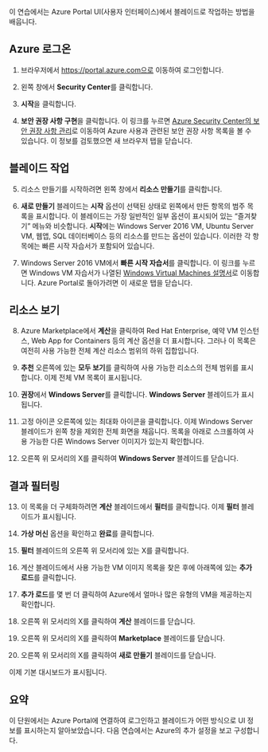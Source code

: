 이 연습에서는 Azure Portal UI(사용자 인터페이스)에서 블레이드로 작업하는 방법을 배웁니다.

## <a name="log-on-to-azure"></a>Azure 로그온

1. 브라우저에서 https://portal.azure.com으로 이동하여 로그인합니다.

2. 왼쪽 창에서 **Security Center**를 클릭합니다.

3. **시작**을 클릭합니다.

4. **보안 권장 사항 구현**을 클릭합니다. 이 링크를 누르면 [Azure Security Center의 보안 권장 사항 관리](https://docs.microsoft.com/azure/security-center/security-center-recommendations)로 이동하여 Azure 사용과 관련된 보안 권장 사항 목록을 볼 수 있습니다. 이 정보를 검토했으면 새 브라우저 탭을 닫습니다.

## <a name="working-with-blades"></a>블레이드 작업

5. 리소스 만들기를 시작하려면 왼쪽 창에서 **리소스 만들기**를 클릭합니다.

6. **새로 만들기** 블레이드는 **시작** 옵션이 선택된 상태로 왼쪽에서 만든 항목의 범주 목록을 표시합니다. 이 블레이드는 가장 일반적인 일부 옵션이 표시되어 있는 “즐겨찾기” 메뉴와 비슷합니다. **시작**에는 Windows Server 2016 VM, Ubuntu Server VM, 웹앱, SQL 데이터베이스 등의 리소스를 만드는 옵션이 있습니다. 이러한 각 항목에는 빠른 시작 자습서가 포함되어 있습니다.

7. Windows Server 2016 VM에서 **빠른 시작 자습서**를 클릭합니다. 이 링크를 누르면 Windows VM 자습서가 나열된 [Windows Virtual Machines 설명서](https://docs.microsoft.com/azure/virtual-machines/windows/)로 이동합니다. Azure Portal로 돌아가려면 이 새로운 탭을 닫습니다.

## <a name="viewing-resources"></a>리소스 보기

8. Azure Marketplace에서 **계산**을 클릭하여 Red Hat Enterprise, 예약 VM 인스턴스, Web App for Containers 등의 계산 옵션을 더 표시합니다. 그러나 이 목록은 여전히 사용 가능한 전체 계산 리소스 범위의 하위 집합입니다.

9. **추천** 오른쪽에 있는 **모두 보기**를 클릭하여 사용 가능한 리소스의 전체 범위를 표시합니다. 이제 전체 VM 목록이 표시됩니다.

10. **권장**에서 **Windows Server**를 클릭합니다. **Windows Server** 블레이드가 표시됩니다.

11. 고정 아이콘 오른쪽에 있는 최대화 아이콘을 클릭합니다. 이제 Windows Server 블레이드가 왼쪽 창을 제외한 전체 화면을 채웁니다. 목록을 아래로 스크롤하여 사용 가능한 다른 Windows Server 이미지가 있는지 확인합니다.

12. 오른쪽 위 모서리의 X를 클릭하여 **Windows Server** 블레이드를 닫습니다.

## <a name="filtering-results"></a>결과 필터링

13. 이 목록을 더 구체화하려면 **계산** 블레이드에서 **필터**를 클릭합니다. 이제 **필터** 블레이드가 표시됩니다.

14. **가상 머신** 옵션을 확인하고 **완료**를 클릭합니다.

15. **필터** 블레이드의 오른쪽 위 모서리에 있는 X를 클릭합니다.

16. 계산 블레이드에서 사용 가능한 VM 이미지 목록을 찾은 후에 아래쪽에 있는 **추가 로드**를 클릭합니다.

17. **추가 로드**를 몇 번 더 클릭하여 Azure에서 얼마나 많은 유형의 VM을 제공하는지 확인합니다.

18. 오른쪽 위 모서리의 X를 클릭하여 **계산** 블레이드를 닫습니다.

19. 오른쪽 위 모서리의 X를 클릭하여 **Marketplace** 블레이드를 닫습니다.

20. 오른쪽 위 모서리의 X를 클릭하여 **새로 만들기** 블레이드를 닫습니다.

이제 기본 대시보드가 표시됩니다.

## <a name="summary"></a>요약

이 단원에서는 Azure Portal에 연결하여 로그인하고 블레이드가 어떤 방식으로 UI 정보를 표시하는지 알아보았습니다. 다음 연습에서는 Azure의 추가 설정을 보고 구성합니다.